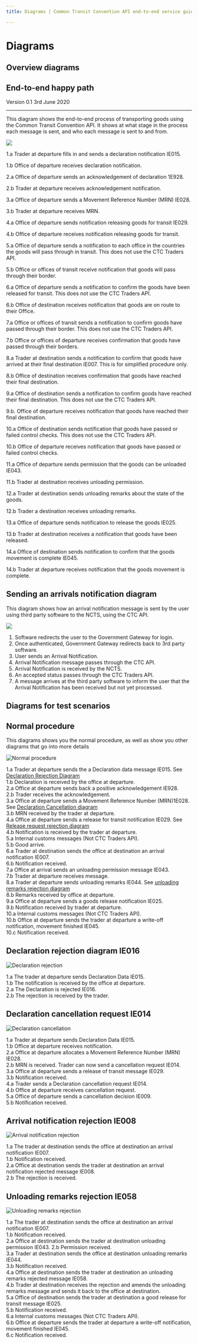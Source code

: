 ```yaml
---
title: Diagrams | Common Transit Convention API end-to-end service guide

---
```



# Diagrams

## Overview diagrams

## End-to-end happy path

Version 0.1 3rd June 2020
***


This diagram shows the end-to-end process of transporting goods using the Common Transit Convention API. It shows at what stage in the process each message is sent, and who each message is sent to and from.

<img src="./end-to-end-happy-path.svg"/>

1.a Trader at departure fills in and sends a declaration notification IE015.

1.b Office of departure receives declaration notification.

2.a Office of departure sends an acknowledgement of declaration 1E928.   

2.b Trader at departure receives acknowledgement notification.

3.a Office of departure sends a Movement Reference Number (MRN) IE028.   

3.b Trader at departure receives MRN.

4.a Office of departure sends notification releasing goods for transit IE029.

4.b Office of departure receives notification releasing goods for transit.    

5.a Office of departure sends a notification to each office in the countries the goods will pass through in transit. This does not use the CTC Traders API.  

5.b Office or offices of transit receive notification that goods will pass through their border.   

6.a Office of departure sends a notification to confirm the goods have been released for transit. This does not use the CTC Traders API.   

6.b Office of destination receives notification that goods are on route to their Office.    

7.a Office or offices of transit sends a notification to confirm goods have passed through their border. This does not use the CTC Traders API.   

7.b Office or offices of departure receives confirmation that goods have passed through their borders.    

8.a Trader at destination sends a notification to confirm that goods have arrived at their final destination IE007. This is for simplified procedure only.    

8.b Office of destination receives confirmation that goods have reached their final destination.    

9.a Office of destination sends a notification to confirm goods have reached their final destination. This does not use the CTC Traders API.    

9.b. Office of departure receives notification that goods have reached their final destination.     

10.a Office of destination sends notification that goods have passed or failed control checks. This does not use the CTC Traders API.   

10.b Office of departure receives notification that goods have passed or failed control checks.     

11.a Office of departure sends permission that the goods can be unloaded IE043.   

11.b Trader at destination receives unloading permission.   

12.a Trader at destination sends unloading remarks about the state of the goods.    

12.b Trader a destination receives unloading remarks.   

13.a Office of departure sends notification to release the goods IE025.     

13.b Trader at destination receives a notification that goods have been released.   

14.a Office of destination sends notification to confirm that the goods movement is complete IE045.    

14.b Trader at departure receives notification that the goods movement is complete.  


## Sending an arrivals notification diagram

This diagram shows how an arrival notification message is sent by the user using third party software to the NCTS, using the CTC API.

<img src="./sending-an-arrival-notification.svg"/>

1. Software redirects the user to the Government Gateway for login.   
2. Once authenticated, Government Gateway redirects back to 3rd party software.
3. User sends an Arrival Notification.
4. Arrival Notification message passes through the CTC API.
5. Arrival Notification is received by the NCTS.
6. An accepted status passes through the CTC Traders API.
7. A message arrives at the third party software to inform the user that the Arrival Notification has been received but not yet processed.

## Diagrams for test scenarios

## Normal procedure

This diagrams shows you the normal procedure, as well as show you other diagrams that go into more details

![Normal procedure](normal-procedure.svg)

1.a Trader at departure sends the a Declaration data message IE015. See [Declaration Rejection Diagram](diagrams.html#declaration-rejection-diagram-ie016)    
1.b Declaration is received by the office at departure.   
2.a Office at departure sends back a positive acknowledgement IE928.    
2.b Trader receives the acknowledgement.    
3.a Office at departure sends a Movement Reference Number (MRN)1E028. See [Declaration Cancellation diagram](diagrams.html#declaration-cancellation-request-ie014)    
3.b MRN received by the trader at departure.    
4.a Office at departure sends a release for transit notification IE029. See [Release request rejection diagram](notdoneyet.com)   
4.b Notification is received by the trader at departure.    
5.a Internal customs messages (Not CTC Traders API).    
5.b Good arrive.    
6.a Trader at destination sends the office at destination an arrival notification IE007.       
6.b Notification received.  
7.a Office at arrival sends an unloading permission message IE043.    
7.b Trader at departure receives message.   
8.a Trader at departure sends unloading remarks IE044. See [unloading remarks rejection diagram](notdoneyet.com)    
8.b Remarks received by office at departure.    
9.a Office at departure sends a goods release notification IE025.   
9.b Notification received by trader at departure.   
10.a Internal customs messages (Not CTC Traders API).   
10.b Office at departure sends the trader at departure a write-off notification, movement finished IE045.   
10.c Notification received.   


## Declaration rejection diagram IE016


![Declaration rejection](declaration-rejection.svg)

1.a The trader at departure sends Declaration Data IE015.   
1.b The notification is received by the office at departure.    
2.a The Declaration is rejected IE016.    
2.b The rejection is received by the trader.  

## Declaration cancellation request IE014

![Declaration cancellation](declaration-cancellation-request.svg)

1.a Trader at departure sends Declaration Data IE015.   
1.b Office at departure receives notification.    
2.a Office at departure allocates a Movement Reference Number (MRN) IE028.    
2.b MRN is received. Trader can now send a cancellation request IE014.    
3.a Office at departure sends a release of transit message IE029.   
3.b Notification received.    
4.a Trader sends a Declaration cancellation request IE014.    
4.b Office at departure receives cancellation request.    
5.a Office of departure sends a cancellation decision IE009.    
5.b Notification received.

## Arrival notification rejection IE008

![Arrival notification rejection](arrival-notification-rejection.svg)

1.a The trader at destination sends the office at destination an arrival notification IE007.    
1.b Notification received.    
2.a Office at destination sends the trader at destination an arrival notification rejected message IE008.   
2.b The rejection is received.    

## Unloading remarks rejection IE058

![Unloading remarks rejection](unloading-remarks-rejection.svg)

1.a The trader at destination sends the office at destination an arrival notification IE007.    
1.b Notification received.     
2.a Office at destination sends the trader at destination unloading permission IE043.
2.b Permission received.    
3.a Trader at destination sends the office at destination unloading remarks IE044.   
3.b Notification received.    
4.a Office at destination sends the trader at destination an unloading remarks rejected message IE058.    
4.b Trader at destination receives the rejection and amends the unloading remarks message and sends it back to the office at destination.   
5.a Office of destination sends the trader at destination a good release for transit message IE025.   
5.b Notification received.    
6.a Internal customs messages (Not CTC Traders API).    
6.b Office at departure sends the trader at departure a write-off notification, movement finished IE045.       
6.c Notification received.  
